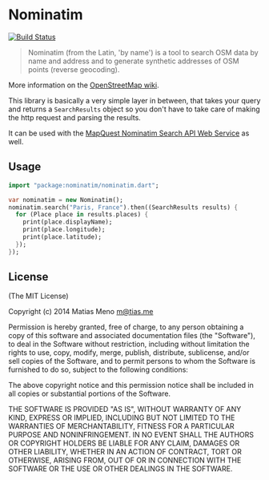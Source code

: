 # Nominatim

[![Build Status](https://drone.io/github.com/enyo/nominatim/status.png)](https://drone.io/github.com/enyo/nominatim/latest)

> Nominatim (from the Latin, 'by name') is a tool to search OSM data by name
> and address and to generate synthetic addresses of OSM points (reverse geocoding).

More information on the [OpenStreetMap wiki](http://wiki.openstreetmap.org/wiki/Nominatim).


This library is basically a very simple layer in between, that takes your query and
returns a `SearchResults` object so you don't have to take care of making the http
request and parsing the results.


It can be used with the [MapQuest Nominatim Search API Web Service](http://developer.mapquest.com/web/products/open/nominatim) as well.


## Usage


```dart
import "package:nominatim/nominatim.dart";

var nominatim = new Nominatim();
nominatim.search("Paris, France").then((SearchResults results) {
  for (Place place in results.places) {
    print(place.displayName);
    print(place.longitude);
    print(place.latitude);
  });
});
```


## License

(The MIT License)

Copyright (c) 2014 Matias Meno <m@tias.me>

Permission is hereby granted, free of charge, to any person obtaining a copy of this software and associated documentation files (the "Software"), to deal in the Software without restriction, including without limitation the rights to use, copy, modify, merge, publish, distribute, sublicense, and/or sell copies of the Software, and to permit persons to whom the Software is furnished to do so, subject to the following conditions:

The above copyright notice and this permission notice shall be included in all copies or substantial portions of the Software.

THE SOFTWARE IS PROVIDED "AS IS", WITHOUT WARRANTY OF ANY KIND, EXPRESS OR IMPLIED, INCLUDING BUT NOT LIMITED TO THE WARRANTIES OF MERCHANTABILITY, FITNESS FOR A PARTICULAR PURPOSE AND NONINFRINGEMENT. IN NO EVENT SHALL THE AUTHORS OR COPYRIGHT HOLDERS BE LIABLE FOR ANY CLAIM, DAMAGES OR OTHER LIABILITY, WHETHER IN AN ACTION OF CONTRACT, TORT OR OTHERWISE, ARISING FROM, OUT OF OR IN CONNECTION WITH THE SOFTWARE OR THE USE OR OTHER DEALINGS IN THE SOFTWARE.